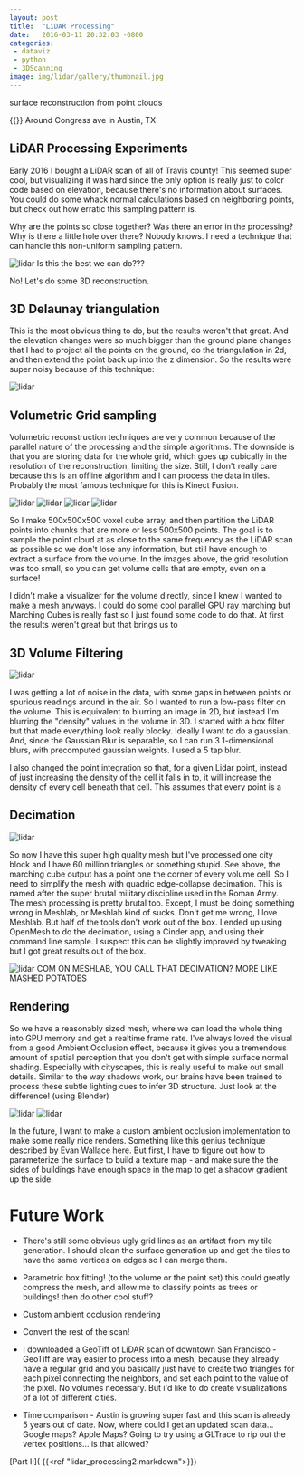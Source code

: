 ```yaml
---
layout: post
title:  "LiDAR Processing"
date:   2016-03-11 20:32:03 -0800
categories: 
 - dataviz
 - python
 - 3DScanning
image: img/lidar/gallery/thumbnail.jpg
---
```


surface reconstruction from point clouds
<!--more-->
{{<gallery lidar>}}
Around Congress ave in Austin, TX

## LiDAR Processing Experiments ##

Early 2016 I bought a LiDAR scan of all of Travis county! This seemed super cool, but visualizing it was hard since the only option is really just to color code based on elevation, because there's no information about surfaces. You could do some whack normal calculations based on neighboring points, but check out how erratic this sampling pattern is.

Why are the points so close together? Was there an error in the processing? Why is there a little hole over there? Nobody knows. I need a technique that can handle this non-uniform sampling pattern. 

 

 
![lidar](/img/lidar/points.jpg)
Is this the best we can do???

No! Let's do some 3D reconstruction.

## 3D Delaunay triangulation

This is the most obvious thing to do, but the results weren't that great. And the elevation changes were so much bigger than the ground plane changes that I had to project all the points on the ground, do the triangulation in 2d, and then extend the point back up into the z dimension. So the results were super noisy because of this technique:

![lidar](/img/lidar/triangulation.jpg)


## Volumetric Grid sampling ##

Volumetric reconstruction techniques are very common because of the parallel nature of the processing and the simple algorithms. The downside is that you are storing data for the whole grid, which goes up cubically in the resolution of the reconstruction, limiting the size. Still, I don't really care because this is an offline algorithm and I can process the data in tiles. Probably the most famous technique for this is Kinect Fusion. 

![lidar](/img/lidar/volume.jpg)
![lidar](/img/lidar/marchingCubes.jpg)
![lidar](/img/lidar/gaps.jpg)
![lidar](/img/lidar/smooth.jpg)

So I make 500x500x500 voxel cube array, and then partition the LiDAR points into chunks that are more or less 500x500 points. The goal is to sample the point cloud at as close to the same frequency as the LiDAR scan as possible so we don't lose any information, but still have enough to extract a surface from the volume. In the images above, the grid resolution was too small, so you can get volume cells that are empty, even on a surface!

I didn't make a visualizer for the volume directly, since I knew I wanted to make a mesh anyways. I could do some cool parallel GPU ray marching but Marching Cubes is really fast so I just found some code to do that. At first the results weren't great but that brings us to 

## 3D Volume Filtering ##
![lidar](/img/lidar/blur.jpg)

I was getting a lot of noise in the data, with some gaps in between points or spurious readings around in the air. So I wanted to run a low-pass filter on the volume. This is equivalent to blurring an image in 2D, but instead I'm blurring the "density" values in the volume in 3D. I started with a box filter but that made everything look really blocky. Ideally I want to do a gaussian. And, since the Gaussian Blur is separable, so I can run 3 1-dimensional blurs, with precomputed gaussian weights. I used a 5 tap blur. 

I also changed the point integration so that, for a given Lidar point, instead of just increasing the density of the cell it falls in to, it will increase the density of every cell beneath that cell. This assumes that every point is a 

 
 
## Decimation ##
![lidar](/img/lidar/dec.jpg)
 
So now I have this super high quality mesh but I've processed one city block and I have 60 million triangles or something stupid. See above, the marching cube output has a point one the corner of every volume cell. So I need to simplify the mesh with quadric edge-collapse decimation. This is named after the super brutal military discipline used in the Roman Army. The mesh processing is pretty brutal too. Except, I must be doing something wrong in Meshlab, or Meshlab kind of sucks. Don't get me wrong, I love Meshlab. But half of the tools don't work out of the box. I ended up using OpenMesh to do the decimation, using a Cinder app, and using their command line sample. I suspect this can be slightly improved by tweaking but I got great results out of the box. 
 
![lidar](/img/lidar/meshlab.jpg)
COM ON MESHLAB, YOU CALL THAT DECIMATION? MORE LIKE MASHED POTATOES

## Rendering ##

So we have a reasonably sized mesh, where we can load the whole thing into GPU memory and get a realtime frame rate. I've always loved the visual from a good Ambient Occlusion effect, because it gives you a tremendous amount of spatial perception that you don't get with simple surface normal shading. Especially with cityscapes, this is really useful to make out small details. Similar to the way shadows work, our brains have been trained to process these subtle lighting cues to infer 3D structure. Just look at the difference! (using Blender)


![lidar](/img/lidar/blender.jpg) 
![lidar](/img/lidar/ao.jpg)



In the future, I want to make a custom ambient occlusion implementation to make some really nice renders. Something like this genius technique described by Evan Wallace here. But first, I have to figure out how to parameterize the surface to build a texture map - and make sure the the sides of buildings have enough space in the map to get a shadow gradient up the side. 

 
# Future Work #

 * There's still some obvious ugly grid lines as an artifact from my tile generation. I should clean the surface generation up and get the tiles to have the same vertices on edges so I can merge them.

 * Parametric box fitting! (to the volume or the point set) this could greatly compress the mesh, and allow me to classify points as trees or buildings! then do other cool stuff?

 * Custom ambient occlusion rendering

 * Convert the rest of the scan! 

 * I downloaded a GeoTiff of LiDAR scan of downtown San Francisco - GeoTiff are way easier to process into a mesh, because they already have a regular grid and you basically just have to create two triangles for each pixel connecting the neighbors, and set each point to the value of the pixel. No volumes necessary. But i'd like to do create visualizations of a lot of different cities.

 * Time comparison - Austin is growing super fast and this scan is already 5 years out of date. Now, where could I get an updated scan data... Google maps? Apple Maps? Going to try using a GLTrace to rip out the vertex positions... is that allowed? 


[Part II]( {{<ref "lidar_processing2.markdown">}})

